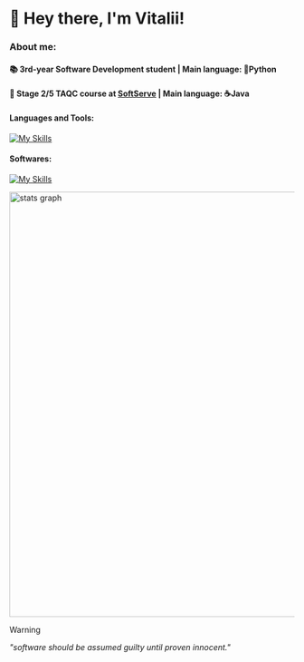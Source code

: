 # 👋 Hey there, I'm Vitalii!  
### About me: 

#### 📚 3rd-year Software Development student | Main language: 🐍Python
#### 🧩 Stage 2/5 TAQC course at [SoftServe](https://career.softserveinc.com/en-us/landings/complete-test-automation-engineer-course) | Main language: ☕Java

#### Languages and Tools:
[![My Skills](https://skillicons.dev/icons?i=py,java,html,css,sqlite,git,github,azure)](https://skillicons.dev)
#### Softwares:
[![My Skills](https://skillicons.dev/icons?i=pycharm,idea,vscode,windows,ubuntu,figma)](https://skillicons.dev)

<div align="left">
  <img src="http://github-profile-summary-cards.vercel.app/api/cards/profile-details?username=x1tedbtw&theme=gruvbox" width=750  alt="stats graph"/>
</div>

> [!WARNING]
> *"software should be assumed guilty until proven innocent."*




